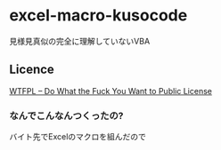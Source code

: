# excel-macro-kusocode
見様見真似の完全に理解していないVBA

## Licence
[WTFPL – Do What the Fuck You Want to Public License](http://www.wtfpl.net/)

### なんでこんなんつくったの?
バイト先でExcelのマクロを組んだので
